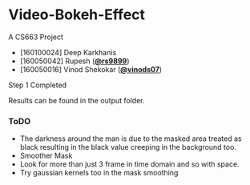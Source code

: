 # Video-Bokeh-Effect
A CS663 Project

*   [160100024] Deep Karkhanis
*   [160050042] Rupesh ([**@rs9899**](https://github.com/rs9899))
*   [160050016] Vinod Shekokar ([**@vinods07**](https://github.com/vinods07))


Step 1 Completed


Results can be found in the output folder.

### ToDO

* The darkness around the man is due to the masked area treated as black resulting in the black value creeping in the background too.
* Smoother Mask
* Look for more than just 3 frame in time domain and so with space.
* Try gaussian kernels too in the mask smoothing
